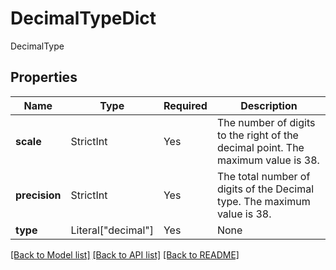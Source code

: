 # DecimalTypeDict

DecimalType

## Properties
| Name | Type | Required | Description |
| ------------ | ------------- | ------------- | ------------- |
**scale** | StrictInt | Yes | The number of digits to the right of the decimal point. The maximum value is 38.  |
**precision** | StrictInt | Yes | The total number of digits of the Decimal type. The maximum value is 38.  |
**type** | Literal["decimal"] | Yes | None |


[[Back to Model list]](../../../../README.md#models-v2-link) [[Back to API list]](../../../../README.md#apis-v2-link) [[Back to README]](../../../../README.md)
